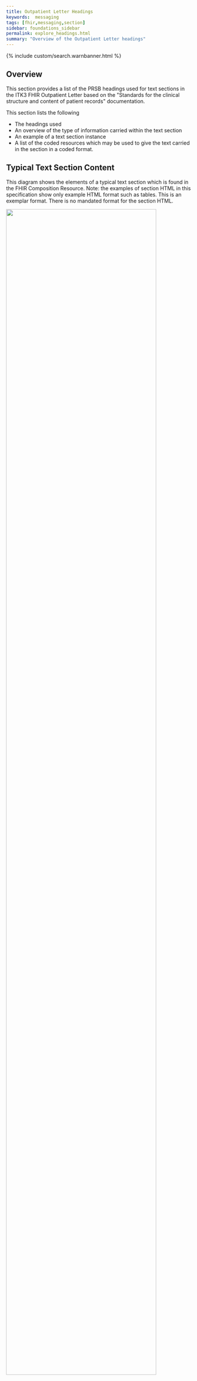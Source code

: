 ```yaml
---
title: Outpatient Letter Headings
keywords:  messaging
tags: [fhir,messaging,section]
sidebar: foundations_sidebar
permalink: explore_headings.html
summary: "Overview of the Outpatient Letter headings"
---
```


{% include custom/search.warnbanner.html %}

## Overview ##

This section provides a list of the PRSB headings used for text sections in the ITK3 FHIR Outpatient Letter based on the "Standards for the clinical structure and content of patient records" documentation. 

This section lists the following

- The headings used
- An overview of the type of information carried within the text section
- An example of a text section instance
- A list of the coded resources which may be used to give the text carried in the section in a coded format. 
 
## Typical Text Section Content ##
This diagram shows the elements of a typical text section which is found in the FHIR Composition Resource.
Note: the examples of section HTML in this specification show only example HTML format such as tables. This is an exemplar format. There is no mandated format for the section HTML. 

<img src="images/explore/section_description.png" style="width:90%;max-width: 90%;"/>

## Must Support Property ##
Some elements in the the Composition Resource used within ITK3 Transfer of Care documents have the must support property set to "true"
These are :
- Composition.extension(careSettingTypeExtension)
- Composition.identifier
- Composition.status
- Composition.type
- Composition.subject
- Composition.encounter
- Composition.date
- Composition.author
- Composition.title
- Composition.custodian
- Composition.relatesTo
- Composition.section(slice) Where slice=The PRSB headings for the ITK3 Transfer of Care document type.

The “must support” property has been added to all the elements that must be supported regardless of cardinality.  Whether the conformance of the element is mandatory or optional has no relevance for the “must support” property. This means that for sending or receiving systems to claim conformance to any ITK3 Transfer of Care Composition Profile the following MUST be true:

- The sending system MUST support the creation and sending of all the elements in the list above.
- The sending system MUST support the creation and sending of all Composition.section slices with the specified sub-elements and narrative.* See Note 1. 
- The receiving system MUST support the processing of all the elements in the list above.  
- The receiving system MUST support the display of all Composition.section slices with the specified sub-elements and narrative.

**Note 1** - There are rules around when sections are sent or not sent in a document. These are specified in the document headings sections.
 
## Headings Used By Outpatient Letter ##

<table>
	<tr>
		<th width="40%">Section Name</th>
		<th width="20%">SNOMED Concept</th>
		<th width="13%">Cardinality</th>
		<th width="13%">Conformance</th>
		<th width="13%">Associated Coded Profiles</th>
	</tr>
<tr>
  <td>
   <a href="explore_allergies_and_adverse_reactions.html">Allergies and adverse reactions</a>
  </td>
  <td>886921000000105</td>
  <td>1..1</td>
  <td>Mandatory</td>
<td>2</td>
 </tr>
 <tr>
  <td>
   <a href="explore_assessment_scales.html">Assessment scales</a>
  </td>
  <td>887141000000103</td>
  <td>0..1</td>
  <td>Optional</td>
<td>0</td>
 </tr>
 <tr>
  <td>
   <a href="explore_attendance_details.html">Attendance details</a>
  </td>
  <td>1077881000000105</td>
  <td>1..1</td>
  <td>Mandatory</td>
<td>0</td>
 </tr>
 <tr>
  <td>
   <a href="explore_clinical_review_of_systems.html">Clinical review of systems</a>
  </td>
  <td>1077901000000108</td>
  <td>0..1</td>
  <td>Optional</td>
<td>0</td>
 </tr>
 <tr>
  <td>
   <a href="explore_clinical_summary.html">Clinical summary</a>
  </td>
  <td>887181000000106</td>
  <td>1..1</td>
  <td>Mandatory</td>
<td>0</td>
 </tr>
 <tr>
  <td>
   <a href="explore_diagnoses.html">Diagnoses</a>
  </td>
  <td>887161000000102</td>
  <td>0..1</td>
  <td>Required</td>
<td>2</td>
 </tr>
	<tr>
		<td>
			<a href="explore_distribution_list.html">Distribution list</a>
		</td>
		<td>887261000000109</td>
    	<td>0..1</td>
		<td>Required</td>
		<td>4</td>
	</tr>
 <tr>
  <td>
   <a href="explore_examination_findings.html">Examination findings</a>
  </td>
  <td>715851000000102</td>
  <td>0..1</td>
  <td>Optional</td>
<td>2</td>
 </tr>
 <tr>
  <td>
   <a href="explore_family_history.html">Family history</a>
  </td>
  <td>887111000000104</td>
  <td>0..1</td>
  <td>Optional</td>
<td>0</td>
 </tr>
	<tr>
		<td>
			<a href="explore_gp_practice.html">GP practice</a>
		</td>
		<td>886711000000101</td>
    	<td>1..1</td>
		<td>Mandatory</td>
		<td>2</td>
	</tr>
 <tr>
  <td>
   <a href="explore_history.html">History</a>
  </td>
  <td>717121000000105</td>
  <td>0..1</td>
  <td>Required</td>
<td>0</td>
 </tr>
 <tr>
  <td>
   <a href="explore_individual_reqs.html">Individual requirements</a>
  </td>
  <td>1078911000000106</td>
  <td>0..1</td>
  <td>Required</td>
<td>0</td>
 </tr>
 <tr>
  <td>
   <a href="explore_information_given.html">Information and advice given</a>
  </td>
  <td>1052951000000105</td>
  <td>0..1</td>
  <td>Required</td>
<td>0</td>
 </tr>
 <tr>
  <td>
   <a href="explore_invest_results.html">Investigation results</a>
  </td>
  <td>1082101000000102</td>
  <td>0..1</td>
  <td>Optional</td>
<td>0</td>
 </tr>
 <tr>
  <td>
   <a href="explore_legal_info.html">Legal information</a>
  </td>
  <td>886961000000102</td>
  <td>0..1</td>
  <td>Required</td>
<td>0</td>
 </tr>
 <tr>
  <td>
   <a href="explore_medication.html">Medications and medical devices</a>
  </td>
  <td>933361000000108</td>
  <td>0..1</td>
  <td>Optional</td>
<td>2</td>
 </tr>
 <tr>
  <td>
   <a href="explore_part_research.html">Participation in research</a>
  </td>
  <td>886751000000102</td>
  <td>0..1</td>
  <td>Required</td>
<td>0</td>
 </tr>

	<tr>
		<td>
			<a href="explore_pat_care_concerns.html">Patient and carer concerns,expectations and wishes</a>
		</td>
		<td>1052941000000107</td>
    	<td>0..1</td>
		<td>Optional</td>
		<td>0</td>
	</tr>
	<tr>
		<td>
			<a href="explore_patient_demographics.html">Patient demographics</a>
		</td>
		<td>886731000000109</td>
    	<td>1..1</td>
		<td>Mandatory</td>
		<td>1</td>
	</tr>

 <tr>
  <td>
   <a href="explore_per_com_record.html">Person completing record</a>
  </td>
  <td>887231000000104</td>
  <td>1..1</td>
  <td>Mandatory</td>
<td>0</td>
 </tr>
 <tr>
  <td>
   <a href="explore_plan_req_actions.html">Plan and requested actions</a>
  </td>
  <td>887201000000105</td>
  <td>0..1</td>
  <td>Required</td>
<td>0</td>
 </tr>
 <tr>
  <td>
   <a href="explore_problems_and_issues.html">Problems and issues</a>
  </td>
  <td>887151000000100</td>
  <td>0..1</td>
  <td>Required</td>
<td>2</td>
 </tr>
 <tr>
  <td>
   <a href="explore_procedures.html">Procedures</a>
  </td>
  <td>887171000000109</td>
  <td>0..1</td>
  <td>Required</td>
<td>2</td>
 </tr>
 <tr>
  <td>
   <a href="explore_referrer_details.html">Referrer details</a>
  </td>
  <td>1052891000000108</td>
  <td>0..1</td>
  <td>Required</td>
<td>0</td>
 </tr>
 <tr>
  <td>
   <a href="explore_clinical_risk_factors.html">Relevant clinical risk factors</a>
  </td>
  <td>886821000000100</td>
  <td>0..1</td>
  <td>Optional</td>
<td>0</td>
 </tr>
 <tr>
  <td>
   <a href="explore_safety_alerts.html">Safety alerts</a>
  </td>
  <td>886931000000107</td>
  <td>0..1</td>
  <td>Required</td>
<td>0</td>
 </tr>
 <tr>
  <td>
   <a href="explore_social_context.html">Social context</a>
  </td>
  <td>887051000000101</td>
  <td>0..1</td>
  <td>Optional</td>
<td>0</td>
 </tr>
</table>




## Overview of Outpatient Letter Sections and Coded profiles ##
This diagram illustrates the sections used in Outpatient Letter and which sections allow coded representation of the section text.
 
<a href="images/explore/OPL_composition_overview.png" target="_blank" style="width: 100%;max-width: 100%;"><b>Click to open in new window</b></a>

<img src="images/explore/OPL_composition_overview.png" style="width:auto;height: auto;"/>



The text sections are carried in the FHIR Composition Resource. 
This is profiled as the [ITK-OPL-Compostion](https://fhir.nhs.uk/STU3/StructureDefinition/ITK-OPL-Composition-1)


{% include custom/section.warnbanner.html %}

